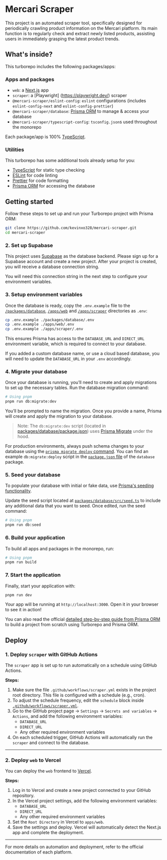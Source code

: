 # Mercari Scraper

This project is an automated scraper tool, specifically designed for periodically crawling product information on the Mercari platform. Its main function is to regularly check and extract newly listed products, assisting users in immediately grasping the latest product trends.

## What's inside?

This turborepo includes the following packages/apps:

### Apps and packages

- `web`: a [Next.js](https://nextjs.org/) app
- `scraper`: a [Playwright] (https://playwright.dev/) scraper
- `@mercari-scraper/eslint-config`: `eslint` configurations (includes `eslint-config-next` and `eslint-config-prettier`)
- `@mercari-scraper/database`: [Prisma ORM](https://prisma.io/) to manage & access your database
- `@mercari-scraper/typescript-config`: `tsconfig.json`s used throughout the monorepo

Each package/app is 100% [TypeScript](https://www.typescriptlang.org/).

### Utilities

This turborepo has some additional tools already setup for you:

- [TypeScript](https://www.typescriptlang.org/) for static type checking
- [ESLint](https://eslint.org/) for code linting
- [Prettier](https://prettier.io) for code formatting
- [Prisma ORM](https://prisma.io/) for accessing the database

## Getting started

Follow these steps to set up and run your Turborepo project with Prisma ORM:

```bash
git clone https://github.com/kevinxo328/mercari-scraper.git
cd mercari-scraper
```

### 2. Set up Supabase

This project uses [Supabase](https://supabase.com/) as the database backend. Please sign up for a Supabase account and create a new project. After your project is created, you will receive a database connection string.

You will need this connection string in the next step to configure your environment variables.

### 3. Setup environment variables

Once the database is ready, copy the `.env.example` file to the [`/packages/database`](./packages/database/), [`/apps/web`](./apps/web/) and [`/apps/scraper`](./apps/scraper/) directories as `.env`:

```bash
cp .env.example ./packages/database/.env
cp .env.example ./apps/web/.env
cp .env.example ./apps/scraper/.env
```

This ensures Prisma has access to the `DATABASE_URL` and `DIRECT_URL` environment variable, which is required to connect to your database.

If you added a custom database name, or use a cloud based database, you will need to update the `DATABASE_URL` in your `.env` accordingly.

### 4. Migrate your database

Once your database is running, you’ll need to create and apply migrations to set up the necessary tables. Run the database migration command:

```bash
# Using pnpm
pnpm run db:migrate:dev
```

You’ll be prompted to name the migration. Once you provide a name, Prisma will create and apply the migration to your database.

> Note: The `db:migrate:dev` script (located in [packages/database/package.json](/packages/database/package.json)) uses [Prisma Migrate](https://www.prisma.io/migrate) under the hood.

For production environments, always push schema changes to your database using the [`prisma migrate deploy` command](https://www.prisma.io/docs/orm/prisma-client/deployment/deploy-database-changes-with-prisma-migrate). You can find an example `db:migrate:deploy` script in the [`package.json` file](/packages/database/package.json) of the `database` package.

### 5. Seed your database

To populate your database with initial or fake data, use [Prisma's seeding functionality](https://www.prisma.io/docs/guides/database/seed-database).

Update the seed script located at [`packages/database/src/seed.ts`](/packages/database/src/seed.ts) to include any additional data that you want to seed. Once edited, run the seed command:

```bash
# Using pnpm
pnpm run db:seed
```

### 6. Build your application

To build all apps and packages in the monorepo, run:

```bash
# Using pnpm
pnpm run build
```

### 7. Start the application

Finally, start your application with:

```bash
pnpm run dev
```

Your app will be running at `http://localhost:3000`. Open it in your browser to see it in action!

You can also read the official [detailed step-by-step guide from Prisma ORM](https://pris.ly/guide/turborepo?utm_campaign=turborepo-example) to build a project from scratch using Turborepo and Prisma ORM.

## Deploy

### 1. Deploy `scraper` with GitHub Actions

The `scraper` app is set up to run automatically on a schedule using GitHub Actions.

**Steps:**

1. Make sure the file `.github/workflows/scraper.yml` exists in the project root directory. This file is configured with a schedule (e.g., cron).
2. To adjust the schedule frequency, edit the `schedule` block inside [`.github/workflows/scraper.yml`](.github/workflows/scraper.yml).
3. Go to the GitHub project page → `Settings` → `Secrets and variables` → `Actions`, and add the following environment variables:
    - `DATABASE_URL`
    - `DIRECT_URL`
    - Any other required environment variables
4. On each scheduled trigger, GitHub Actions will automatically run the `scraper` and connect to the database.

---

### 2. Deploy `web` to Vercel

You can deploy the `web` frontend to [Vercel](https://vercel.com/).

**Steps:**

1. Log in to Vercel and create a new project connected to your GitHub repository.
2. In the Vercel project settings, add the following environment variables:
    - `DATABASE_URL`
    - `DIRECT_URL`
    - Any other required environment variables
3. Set the `Root Directory` in Vercel to `apps/web`.
4. Save the settings and deploy. Vercel will automatically detect the Next.js app and complete the deployment.

---

For more details on automation and deployment, refer to the official documentation of each platform.

